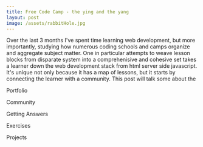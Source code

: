 ```yaml
---
title: Free Code Camp - the ying and the yang
layout: post
image: /assets/rabbitHole.jpg
---
```


Over the last 3 months I've spent time learning web development, but more importantly, studying how numerous coding schools and camps organize and aggregate subject matter.  One in particular attempts to weave lesson blocks from disparate system into a comprehenisive and cohesive set takes a learner down the web development stack from html server side javascript.  It's unique not only because it has a map of lessons, but it starts by connecting the learner with a community.  This post will talk some about the 

Portfolio

Community

Getting Answers

Exercises

Projects